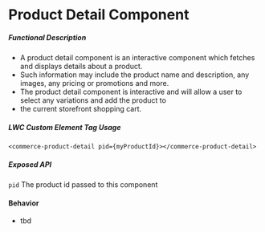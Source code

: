 <!---
    Copyright (c) 2020, salesforce.com, inc.
    All rights reserved.
    SPDX-License-Identifier: BSD-3-Clause
    For full license text, see the LICENSE file in the repo root or https://opensource.org/licenses/BSD-3-Clause
-->
# Product Detail Component

##### Functional Description
 * A product detail component is an interactive component which fetches and displays details about a product.
 * Such information may include the product name and description, any images, any pricing or promotions and more.
 * The product detail component is interactive and will allow a user to select any variations and add the product to
 * the current storefront shopping cart.
 
##### LWC Custom Element Tag Usage
`<commerce-product-detail pid={myProductId}></commerce-product-detail>`  

##### Exposed API
`pid` The product id passed to this component


#### Behavior  
* tbd  

